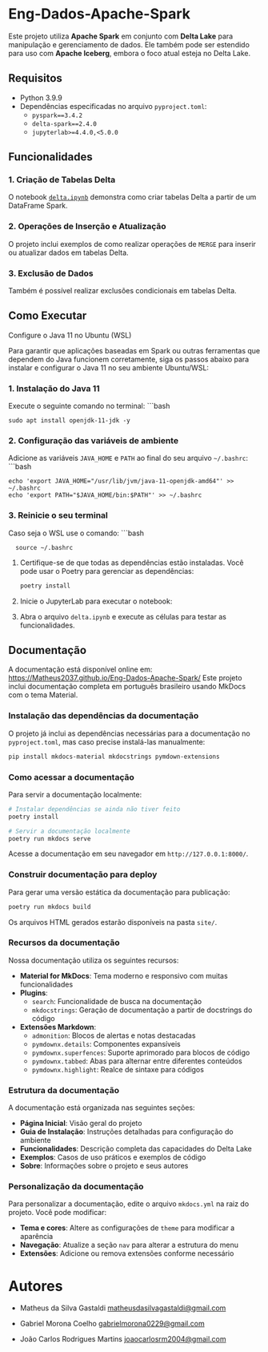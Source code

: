 # Eng-Dados-Apache-Spark

Este projeto utiliza **Apache Spark** em conjunto com **Delta Lake** para manipulação e gerenciamento de dados. Ele também pode ser estendido para uso com **Apache Iceberg**, embora o foco atual esteja no Delta Lake.

## Requisitos

- Python 3.9.9
- Dependências especificadas no arquivo `pyproject.toml`:
  - `pyspark==3.4.2`
  - `delta-spark==2.4.0`
  - `jupyterlab>=4.4.0,<5.0.0`


## Funcionalidades

### 1. Criação de Tabelas Delta
O notebook [`delta.ipynb`](pyspark-delta/delta.ipynb) demonstra como criar tabelas Delta a partir de um DataFrame Spark.

### 2. Operações de Inserção e Atualização
O projeto inclui exemplos de como realizar operações de `MERGE` para inserir ou atualizar dados em tabelas Delta.

### 3. Exclusão de Dados
Também é possível realizar exclusões condicionais em tabelas Delta.

## Como Executar

Configure o Java 11 no Ubuntu (WSL)

Para garantir que aplicações baseadas em Spark ou outras ferramentas que dependem do Java funcionem corretamente, siga os passos abaixo para instalar e configurar o Java 11 no seu ambiente Ubuntu/WSL:

### 1. Instalação do Java 11

Execute o seguinte comando no terminal:
      ```bash
      
    sudo apt install openjdk-11-jdk -y

### 2. Configuração das variáveis de ambiente

Adicione as variáveis `JAVA_HOME` e `PATH` ao final do seu arquivo `~/.bashrc`:
    ```bash
    
    echo 'export JAVA_HOME="/usr/lib/jvm/java-11-openjdk-amd64"' >> ~/.bashrc
    echo 'export PATH="$JAVA_HOME/bin:$PATH"' >> ~/.bashrc

### 3. Reinicie o seu terminal

Caso seja o WSL use o comando:
    ```bash
    
      source ~/.bashrc

1. Certifique-se de que todas as dependências estão instaladas. Você pode usar o Poetry para gerenciar as dependências:
   ```bash 
   poetry install
2. Inicie o JupyterLab para executar o notebook:

3. Abra o arquivo `delta.ipynb` e execute as células para testar as funcionalidades.

## Documentação

A documentação está disponível online em: https://Matheus2037.github.io/Eng-Dados-Apache-Spark/
Este projeto inclui documentação completa em português brasileiro usando MkDocs com o tema Material.

### Instalação das dependências da documentação

O projeto já inclui as dependências necessárias para a documentação no `pyproject.toml`, mas caso precise instalá-las manualmente:

```bash
pip install mkdocs-material mkdocstrings pymdown-extensions
```

### Como acessar a documentação

Para servir a documentação localmente:

```bash
# Instalar dependências se ainda não tiver feito
poetry install

# Servir a documentação localmente
poetry run mkdocs serve
```

Acesse a documentação em seu navegador em `http://127.0.0.1:8000/`.

### Construir documentação para deploy

Para gerar uma versão estática da documentação para publicação:

```bash
poetry run mkdocs build
```

Os arquivos HTML gerados estarão disponíveis na pasta `site/`.

### Recursos da documentação

Nossa documentação utiliza os seguintes recursos:

- **Material for MkDocs**: Tema moderno e responsivo com muitas funcionalidades
- **Plugins**:
  - `search`: Funcionalidade de busca na documentação
  - `mkdocstrings`: Geração de documentação a partir de docstrings do código
- **Extensões Markdown**:
  - `admonition`: Blocos de alertas e notas destacadas
  - `pymdownx.details`: Componentes expansíveis
  - `pymdownx.superfences`: Suporte aprimorado para blocos de código
  - `pymdownx.tabbed`: Abas para alternar entre diferentes conteúdos
  - `pymdownx.highlight`: Realce de sintaxe para códigos

### Estrutura da documentação

A documentação está organizada nas seguintes seções:

- **Página Inicial**: Visão geral do projeto
- **Guia de Instalação**: Instruções detalhadas para configuração do ambiente
- **Funcionalidades**: Descrição completa das capacidades do Delta Lake
- **Exemplos**: Casos de uso práticos e exemplos de código
- **Sobre**: Informações sobre o projeto e seus autores

### Personalização da documentação

Para personalizar a documentação, edite o arquivo `mkdocs.yml` na raiz do projeto. Você pode modificar:

- **Tema e cores**: Altere as configurações de `theme` para modificar a aparência
- **Navegação**: Atualize a seção `nav` para alterar a estrutura do menu
- **Extensões**: Adicione ou remova extensões conforme necessário

# Autores
 - Matheus da Silva Gastaldi matheusdasilvagastaldi@gmail.com

 - Gabriel Morona Coelho gabrielmorona0229@gmail.com

 - João Carlos Rodrigues Martins joaocarlosrm2004@gmail.com

